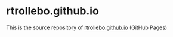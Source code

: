 

# rtrollebo.github.io

This is the source repository of [rtrollebo.github.io](rtrollebo.github.io) (GitHub Pages)
